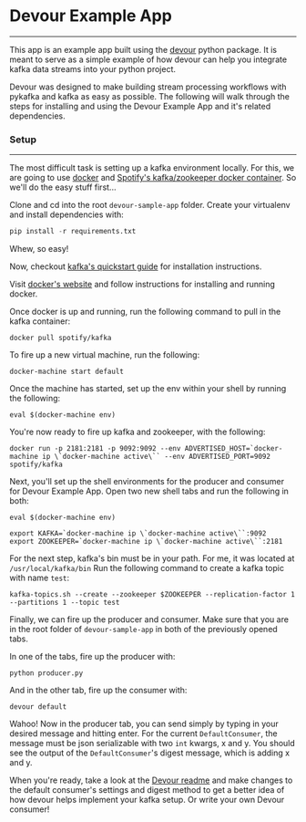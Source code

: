 # Devour Example App
---

This app is an example app built using the [devour](https://github,com/brandoshmando/devour) python package. It is meant to
serve as a simple example of how devour can help you integrate kafka data streams into your python project.

Devour was designed to make building stream processing workflows with pykafka and kafka as easy as possible. The following
will walk through the steps for installing and using the Devour Example App and it's related dependencies.


### Setup
---

The most difficult task is setting up a kafka environment locally. For this, we are going to use [docker](https://www.docker.com/)
and [Spotify's kafka/zookeeper docker container](https://github.com/spotify/docker-kafka). So we'll do the easy stuff first...

Clone and cd into the root `devour-sample-app` folder. Create your virtualenv and install dependencies with:

```python
pip install -r requirements.txt
```
Whew, so easy!

Now, checkout [kafka's quickstart guide](https://kafka.apache.org/quickstart) for installation instructions.

Visit [docker's website](https://www.docker.com/products/docker#/mac) and follow instructions for installing and running
docker.

Once docker is up and running, run the following command to pull in the kafka container:

`docker pull spotify/kafka`

To fire up a new virtual machine, run the following:

`docker-machine start default`

Once the machine has started, set up the env within your shell by running the following:

`eval $(docker-machine env)`

You're now ready to fire up kafka and zookeeper, with the following:

```
docker run -p 2181:2181 -p 9092:9092 --env ADVERTISED_HOST=`docker-machine ip \`docker-machine active\`` --env ADVERTISED_PORT=9092 spotify/kafka
```

Next, you'll set up the shell environments for the producer and consumer for Devour Example App. Open two new shell
tabs and run the following in both:

```
eval $(docker-machine env)

export KAFKA=`docker-machine ip \`docker-machine active\``:9092
export ZOOKEEPER=`docker-machine ip \`docker-machine active\``:2181
```

For the next step, kafka's bin must be in your path. For me, it was located at `/usr/local/kafka/bin`
Run the following command to create a kafka topic with name `test`:

`kafka-topics.sh --create --zookeeper $ZOOKEEPER --replication-factor 1 --partitions 1 --topic test`

Finally, we can fire up the producer and consumer. Make sure that you are in the root folder of `devour-sample-app` in
both of the previously opened tabs.

In one of the tabs, fire up the producer with:

`python producer.py`

And in the other tab, fire up the consumer with:

`devour default`

Wahoo! Now in the producer tab, you can send simply by typing in your desired message and hitting enter.
For the current `DefaultConsumer`, the message must be json serializable with two `int` kwargs, x and y.
You should see the output of the `DefaultConsumer`'s digest message, which is adding x and y.

When you're ready, take a look at the [Devour readme](https://github,com/brandoshmando/devour) and make changes
to the default consumer's settings and digest method to get a better idea of how devour helps implement your kafka setup.
Or write your own Devour consumer!
